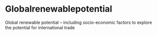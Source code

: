 # Globalrenewablepotential
 Global renewable potential – including socio-economic factors to explore the potential for international trade
